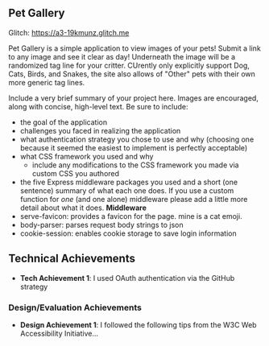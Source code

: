 ## Pet Gallery

Glitch: https://a3-19kmunz.glitch.me

Pet Gallery is a simple application to view images of your pets! Submit a link to any image and see it clear as day! Underneath the image will be a randomized tag line for your critter. CUrently only explicitly support Dog, Cats, Birds, and Snakes, the site also allows of "Other" pets with their own more generic tag lines.

Include a very brief summary of your project here. Images are encouraged, along with concise, high-level text. Be sure to include:

- the goal of the application
- challenges you faced in realizing the application
- what authentication strategy you chose to use and why (choosing one because it seemed the easiest to implement is perfectly acceptable)
- what CSS framework you used and why
  - include any modifications to the CSS framework you made via custom CSS you authored
- the five Express middleware packages you used and a short (one sentence) summary of what each one does. If you use a custom function for *one* (and one alone) middleware please 
add a little more detail about what it does.
**Middleware**
- serve-favicon: provides a favicon for the page. mine is a cat emoji.
- body-parser: parses request body strings to json
- cookie-session: enables cookie storage to save login information

## Technical Achievements
- **Tech Achievement 1**: I used OAuth authentication via the GitHub strategy

### Design/Evaluation Achievements
- **Design Achievement 1**: I followed the following tips from the W3C Web Accessibility Initiative...
